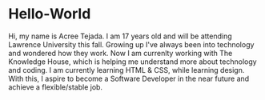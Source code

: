 # Hello-World

Hi, my name is Acree Tejada. I am 17 years old and will be attending Lawrence University this fall. Growing up I've always been into technology and wondered how they work. Now I am currenlty working with The Knowledge House, which is helping me understand more about technology and coding. I am currently learning HTML & CSS, while learning design. With this, I aspire to become a Software Developer in the near future and achieve a flexible/stable job.
